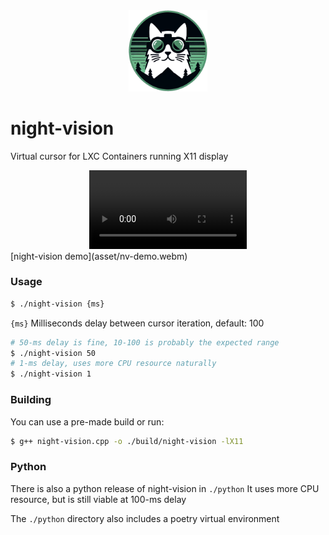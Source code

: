 <div align="center">
    <img src="asset/logo.png" alt="night-vision-logo" width="25%" />
</div>

# night-vision
Virtual cursor for LXC Containers running X11 display

<div align="center">
  <video width="50%" controls>
    <source src="asset/nv-demo.webm" type="video/webm">
    Your browser does not support the webm.
  </video>
</div>
[night-vision demo](asset/nv-demo.webm)

### Usage
```bash
$ ./night-vision {ms}
```

`{ms}` Milliseconds delay between cursor iteration, default: 100

```bash
# 50-ms delay is fine, 10-100 is probably the expected range
$ ./night-vision 50
# 1-ms delay, uses more CPU resource naturally
$ ./night-vision 1
```

### Building
You can use a pre-made build or run:
```bash
$ g++ night-vision.cpp -o ./build/night-vision -lX11
```

### Python
There is also a python release of night-vision in `./python`
It uses more CPU resource, but is still viable at 100-ms delay

The `./python` directory also includes a poetry virtual environment
